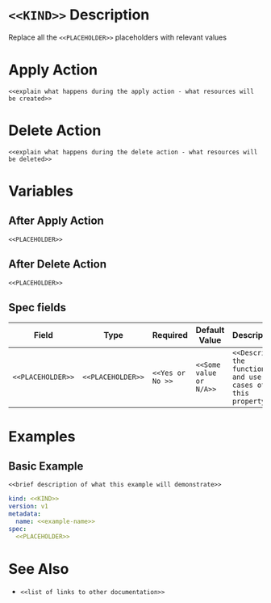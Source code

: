 # `<<KIND>>` Description
     
Replace all the `<<PLACEHOLDER>>` placeholders with relevant values

# Apply Action

`<<explain what happens during the apply action - what resources will be created>>`

# Delete Action

`<<explain what happens during the delete action - what resources will be deleted>>`

# Variables 

## After Apply Action

`<<PLACEHOLDER>>`

## After Delete Action

`<<PLACEHOLDER>>`

## Spec fields

| Field                       | Type               | Required         | Default Value                | Description                                                       |
|-----------------------------|--------------------|------------------|------------------------------|-------------------------------------------------------------------|
| `<<PLACEHOLDER>>`           | `<<PLACEHOLDER>>`  | `<<Yes or No >>` | `<<Some value or N/A>>`      | `<<Describe the function and use cases of this property>>`        |

# Examples

## Basic Example

`<<brief description of what this example will demonstrate>>`

```yaml
kind: <<KIND>>
version: v1
metadata:
  name: <<example-name>>
spec:
  <<PLACEHOLDER>>
```

# See Also

* `<<list of links to other documentation>>`

